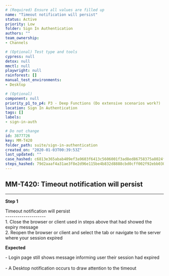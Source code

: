 ```yaml
---
# (Required) Ensure all values are filled up
name: "Timeout notification will persist"
status: Active
priority: Low
folder: Sign In Authentication
authors: ""
team_ownership: 
- Channels

# (Optional) Test type and tools
cypress: null
detox: null
mmctl: null
playwright: null
rainforest: []
manual_test_environments: 
- Desktop

# (Optional)
component: null
priority_p1_to_p4: P3 - Deep Functions (Do extensive scenarios work?)
location: Sign In Authentication
tags: []
labels: 
- sign-in-auth

# Do not change
id: 3877726
key: MM-T420
folder_path: suite/sign-in-authentication
created_on: "2020-01-03T00:39:53Z"
last_updated: ""
case_hashed: c6813e365abab409ef3a9603f6413c5606001f3ad8ed86758375a8024f7577a351eddc0fe8030e1b966a3cfa3f00161e
steps_hashed: 79d2aaaf4a31ae3f8e2d96e115be4b832d8888cbd0cff002f92ebb0303e88800138ad46d4f606d17a9504bb686752c79
---
```


## MM-T420: Timeout notification will persist

---

**Step 1**

Timeout notification will persist\
\--------------------\
1\. Close the browser or client used in steps above that had showed the expiry message\
2\. Reopen the browser or client and select the tab or navigate to the server where your session expired

**Expected**

\- Login page still shows message informing user their session had expired\
\
\- A Desktop notification occurs to draw attention to the timeout
